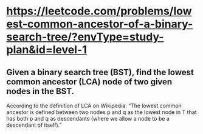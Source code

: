 # https://leetcode.com/problems/lowest-common-ancestor-of-a-binary-search-tree/?envType=study-plan&id=level-1

## Given a binary search tree (BST), find the lowest common ancestor (LCA) node of two given nodes in the BST.

According to the definition of LCA on Wikipedia: “The lowest common ancestor is defined between two nodes p and q as the lowest node in T that has both p and q as descendants (where we allow a node to be a descendant of itself).”
